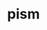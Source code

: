 ---
title: "pism"
layout: cache
categories: [package, v0.20.0]
meta: {"versions": ["1.1.4"], "compilers": ["gcc@=7.3.1"], "oss": ["amzn2"], "platforms": ["linux"], "targets": ["aarch64", "neoverse_n1", "x86_64_v3"], "stacks": ["aws-ahug", "aws-ahug-aarch64", "root"], "num_specs": 3, "num_specs_by_stack": {"aws-ahug-aarch64": 2, "root": 3, "aws-ahug": 1}}
spec_details: [{"hash": "m5mknhnro3uv35avwbul56lnfyhnaipz", "compiler": "gcc@=7.3.1", "versions": ["1.1.4"], "os": "amzn2", "platform": "linux", "target": "aarch64", "variants": ["build_system=cmake", "build_type=Release", "~doc", "~everytrace", "~examples", "~extra", "generator=make", "~icebin", "~ipo", "~parallel-hdf5", "~parallel-netcdf3", "~parallel-netcdf4", "patches=b39cf85", "+proj", "~python", "+shared"], "stacks": ["aws-ahug-aarch64", "root"], "size": "-", "tarball": "https://binaries.spack.io/v0.20.0/build_cache/linux-amzn2-aarch64/gcc-7.3.1/pism-1.1.4/linux-amzn2-aarch64-gcc-7.3.1-pism-1.1.4-m5mknhnro3uv35avwbul56lnfyhnaipz.spack"}, {"hash": "4drutevpxaup6the7kkxspz7xltdijzc", "compiler": "gcc@=7.3.1", "versions": ["1.1.4"], "os": "amzn2", "platform": "linux", "target": "neoverse_n1", "variants": ["build_system=cmake", "build_type=Release", "~doc", "~everytrace", "~examples", "~extra", "generator=make", "~icebin", "~ipo", "~parallel-hdf5", "~parallel-netcdf3", "~parallel-netcdf4", "patches=b39cf85", "+proj", "~python", "+shared"], "stacks": ["aws-ahug-aarch64", "root"], "size": "-", "tarball": "https://binaries.spack.io/v0.20.0/build_cache/linux-amzn2-neoverse_n1/gcc-7.3.1/pism-1.1.4/linux-amzn2-neoverse_n1-gcc-7.3.1-pism-1.1.4-4drutevpxaup6the7kkxspz7xltdijzc.spack"}, {"hash": "nxzavtgo5hihtabfnlhxsvl756toqx4h", "compiler": "gcc@=7.3.1", "versions": ["1.1.4"], "os": "amzn2", "platform": "linux", "target": "x86_64_v3", "variants": ["build_system=cmake", "build_type=Release", "~doc", "~everytrace", "~examples", "~extra", "generator=make", "~icebin", "~ipo", "~parallel-hdf5", "~parallel-netcdf3", "~parallel-netcdf4", "patches=b39cf85", "+proj", "~python", "+shared"], "stacks": ["aws-ahug", "root"], "size": "-", "tarball": "https://binaries.spack.io/v0.20.0/build_cache/linux-amzn2-x86_64_v3/gcc-7.3.1/pism-1.1.4/linux-amzn2-x86_64_v3-gcc-7.3.1-pism-1.1.4-nxzavtgo5hihtabfnlhxsvl756toqx4h.spack"}]
---